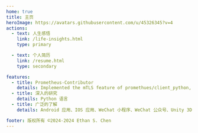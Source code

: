 ```yaml
---
home: true
title: 主页
heroImage: https://avatars.githubusercontent.com/u/45326345?v=4
actions:
  - text: 人生感悟
    link: /life-insights.html
    type: primary

  - text: 个人简历
    link: /resume.html
    type: secondary

features:
  - title: Prometheus-Contributor
    details: Implemented the mTLS feature of promethues/client_python, for which the project team released a new version!
  - title: 深入的研究
    details: Python 语言
  - title: 广泛的了解
    details: Android 应用、IOS 应用、WeChat 小程序、WeChat 公众号、Unity 3D 游戏、Vue、Next.Js

footer: 版权所有 ©2024-2024 Ethan S. Chen
---
```

